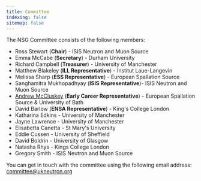 ```yaml
---
title: Committee
indexing: false
sitemap: false
---
```


The NSG Committee consists of the following members:
- Ross Stewart (**Chair**) - ISIS Neutron and Muon Source
- Emma McCabe (**Secretary**) - Durham University 
- Richard Campbell (**Treasurer**) - University of Manchester
- Matthew Blakeley (**ILL Representative**) - Institut Laue-Langevin
- Melissa Sharp (**ESS Representative**) - European Spallation Source
- Sanghamitra Mukhopadhyay (**ISIS Representative**)- ISIS Neutron and Muon Source
- [Andrew McCluskey](https://armccluskey.com) (**Early Career Representative**) - European Spallation Source & University of Bath
- David Barlow (**ENSA Representative**) - King's College London
- Katharina Edkins - University of Manchester
- Jayne Lawrence - University of Manchester
- Elisabetta Canetta - St Mary's University
- Eddie Cussen - University of Sheffield
- David Boldrin - University of Glasgow
- Natasha Rhys - Kings College London
- Gregory Smith - ISIS Neutron and Muon Source

You can get in touch with the committee using the following email address: [committee@ukneutron.org](mailto:committee@ukneutron.org)
